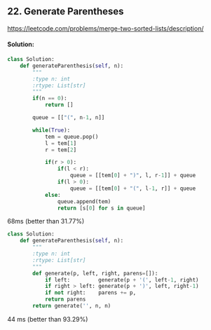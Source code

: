 ## 22. Generate Parentheses    

https://leetcode.com/problems/merge-two-sorted-lists/description/

#### Solution:

```python
class Solution:
    def generateParenthesis(self, n):
        """
        :type n: int
        :rtype: List[str]
        """
        if(n == 0):
            return []

        queue = [["(", n-1, n]]

        while(True):
            tem = queue.pop()
            l = tem[1]
            r = tem[2]

            if(r > 0):
                if(l < r):
                    queue = [[tem[0] + ")", l, r-1]] + queue
                if(l > 0):
                    queue = [[tem[0] + "(", l-1, r]] + queue
            else:
                queue.append(tem)
                return [s[0] for s in queue]

```

68ms (better than 31.77%)

```python
class Solution:
    def generateParenthesis(self, n):
        """
        :type n: int
        :rtype: List[str]
        """
        def generate(p, left, right, parens=[]):
            if left:         generate(p + '(', left-1, right)
            if right > left: generate(p + ')', left, right-1)
            if not right:    parens += p,
            return parens
        return generate('', n, n)

```
44 ms (better than 93.29%)
